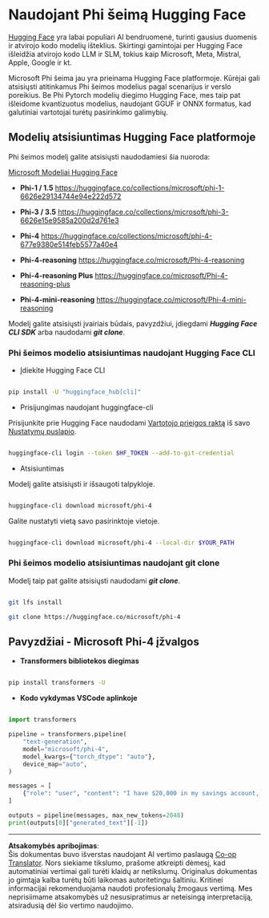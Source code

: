 <!--
CO_OP_TRANSLATOR_METADATA:
{
  "original_hash": "624fe133fba62773979d45f54519f7bb",
  "translation_date": "2025-09-12T14:57:31+00:00",
  "source_file": "md/01.Introduction/02/01.HF.md",
  "language_code": "lt"
}
-->
# **Naudojant Phi šeimą Hugging Face**

[Hugging Face](https://huggingface.co/) yra labai populiari AI bendruomenė, turinti gausius duomenis ir atvirojo kodo modelių išteklius. Skirtingi gamintojai per Hugging Face išleidžia atvirojo kodo LLM ir SLM, tokius kaip Microsoft, Meta, Mistral, Apple, Google ir kt.

Microsoft Phi šeima jau yra prieinama Hugging Face platformoje. Kūrėjai gali atsisiųsti atitinkamus Phi šeimos modelius pagal scenarijus ir verslo poreikius. Be Phi Pytorch modelių diegimo Hugging Face, mes taip pat išleidome kvantizuotus modelius, naudojant GGUF ir ONNX formatus, kad galutiniai vartotojai turėtų pasirinkimo galimybių.

## **Modelių atsisiuntimas Hugging Face platformoje**

Phi šeimos modelį galite atsisiųsti naudodamiesi šia nuoroda:

[Microsoft Modeliai Hugging Face](https://huggingface.co/microsoft)

- **Phi-1 / 1.5** https://huggingface.co/collections/microsoft/phi-1-6626e29134744e94e222d572

- **Phi-3 / 3.5** https://huggingface.co/collections/microsoft/phi-3-6626e15e9585a200d2d761e3

- **Phi-4** https://huggingface.co/collections/microsoft/phi-4-677e9380e514feb5577a40e4

- **Phi-4-reasoning** https://huggingface.co/microsoft/Phi-4-reasoning

- **Phi-4-reasoning Plus** https://huggingface.co/microsoft/Phi-4-reasoning-plus 

- **Phi-4-mini-reasoning** https://huggingface.co/microsoft/Phi-4-mini-reasoning

Modelį galite atsisiųsti įvairiais būdais, pavyzdžiui, įdiegdami ***Hugging Face CLI SDK*** arba naudodami ***git clone***.

### **Phi šeimos modelio atsisiuntimas naudojant Hugging Face CLI**

- Įdiekite Hugging Face CLI

```bash

pip install -U "huggingface_hub[cli]"

```

- Prisijungimas naudojant huggingface-cli

Prisijunkite prie Hugging Face naudodami [Vartotojo prieigos raktą](https://huggingface.co/docs/hub/security-tokens) iš savo [Nustatymų puslapio](https://huggingface.co/settings/tokens).

```bash

huggingface-cli login --token $HF_TOKEN --add-to-git-credential

```

- Atsisiuntimas

Modelį galite atsisiųsti ir išsaugoti talpykloje.

```bash

huggingface-cli download microsoft/phi-4

```

Galite nustatyti vietą savo pasirinktoje vietoje.

```bash

huggingface-cli download microsoft/phi-4 --local-dir $YOUR_PATH

```

### **Phi šeimos modelio atsisiuntimas naudojant git clone**

Modelį taip pat galite atsisiųsti naudodami ***git clone***.

```bash

git lfs install

git clone https://huggingface.co/microsoft/phi-4

```

## **Pavyzdžiai - Microsoft Phi-4 įžvalgos**

- **Transformers bibliotekos diegimas**

```bash

pip install transformers -U

```

- **Kodo vykdymas VSCode aplinkoje**

```python

import transformers

pipeline = transformers.pipeline(
    "text-generation",
    model="microsoft/phi-4",
    model_kwargs={"torch_dtype": "auto"},
    device_map="auto",
)

messages = [
    {"role": "user", "content": "I have $20,000 in my savings account, where I receive a 4% profit per year and payments twice a year. Can you please tell me how long it will take for me to become a millionaire? Also, can you please explain the math step by step as if you were explaining it to an uneducated person?"},
]

outputs = pipeline(messages, max_new_tokens=2048)
print(outputs[0]["generated_text"][-1])

```

---

**Atsakomybės apribojimas**:  
Šis dokumentas buvo išverstas naudojant AI vertimo paslaugą [Co-op Translator](https://github.com/Azure/co-op-translator). Nors siekiame tikslumo, prašome atkreipti dėmesį, kad automatiniai vertimai gali turėti klaidų ar netikslumų. Originalus dokumentas jo gimtąja kalba turėtų būti laikomas autoritetingu šaltiniu. Kritinei informacijai rekomenduojama naudoti profesionalų žmogaus vertimą. Mes neprisiimame atsakomybės už nesusipratimus ar neteisingą interpretaciją, atsiradusią dėl šio vertimo naudojimo.